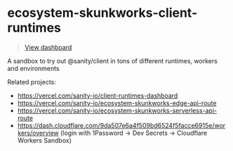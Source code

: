 # ecosystem-skunkworks-client-runtimes

> [View dashboard](https://client-runtimes-dashboard.sanity.build/)

A sandbox to try out @sanity/client in tons of different runtimes, workers and environments

Related projects:

- https://vercel.com/sanity-io/client-runtimes-dashboard
- https://vercel.com/sanity-io/ecosystem-skunkworks-edge-api-route
- https://vercel.com/sanity-io/ecosystem-skunkworks-serverless-api-route
- https://dash.cloudflare.com/9da507e6a4f509bd6524f5facce6915e/workers/overview (login with 1Password -> Dev Secrets -> Cloudflare Workers Sandbox)
